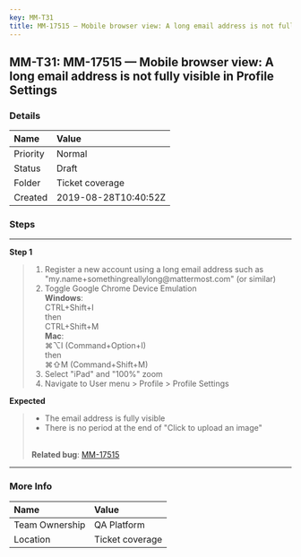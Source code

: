 ```yaml
---
key: MM-T31
title: MM-17515 — Mobile browser view: A long email address is not fully visible in Profile Settings
---
```


## MM-T31: MM-17515 — Mobile browser view: A long email address is not fully visible in Profile Settings

### Details

| Name     | Value                |
| :------- | :------------------- |
| Priority | Normal               |
| Status   | Draft                |
| Folder   | Ticket coverage      |
| Created  | 2019-08-28T10:40:52Z |

### Steps

<hr/>

**Step 1**

> <article><ol><li>Register a new account using a long email address such as "my.name+somethingreallylong@mattermost.com" (or similar)</li><li>Toggle Google Chrome Device Emulation<br /><strong>Windows</strong>:<br />CTRL+Shift+I<br />then<br />CTRL+Shift+M<br /><strong>Mac</strong>:<br />⌘⌥I (Command+Option+I)<br />then<br />⌘⇧M (Command+Shift+M)</li><li>Select "iPad" and "100%" zoom</li><li>Navigate to User menu &gt; Profile &gt; Profile Settings </li></ol></article>

**Expected**

> <article><ul><li>The email address is fully visible</li><li>There is no period at the end of "Click to upload an image"</li></ul><br /><strong>Related bug</strong>: <a href="https://mattermost.atlassian.net/browse/MM-17515" rel="noopener noreferrer" target="_blank">MM-17515</a></article>

<hr/>

### More Info

| Name           | Value           |
| :------------- | :-------------- |
| Team Ownership | QA Platform     |
| Location       | Ticket coverage |
